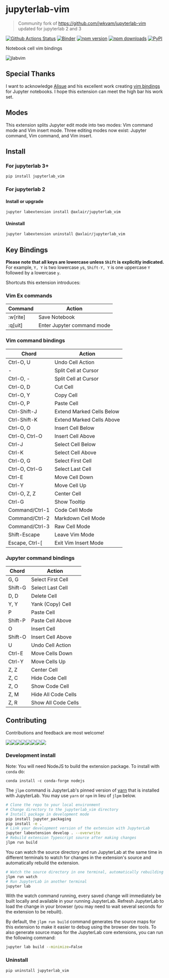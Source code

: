# jupyterlab-vim

> Community fork of <https://github.com/jwkvam/jupyterlab-vim> updated for jupyterlab 2 and 3


[![Github Actions Status](https://github.com/jupyterlab-contrib/jupyterlab-vim/workflows/Build/badge.svg)](https://github.com/jupyterlab-contrib/jupyterlab-vim/actions?query=workflow%3ABuild)
[![Binder](https://mybinder.org/badge_logo.svg)](https://mybinder.org/v2/gh/jupyterlab-contrib/jupyterlab-vim/master?urlpath=lab)
[![npm version](https://img.shields.io/npm/v/@axlair/jupyterlab_vim)](https://www.npmjs.com/package/@axlair/jupyterlab_vim)
[![npm downloads](https://img.shields.io/npm/dw/@axlair/jupyterlab_vim.svg)](https://www.npmjs.com/package/@axlair/jupyterlab_vim)
[![PyPI](https://img.shields.io/pypi/v/jupyterlab-vim)](https://pypi.org/project/jupyterlab-vim)

Notebook cell vim bindings

![jlabvim](https://user-images.githubusercontent.com/86304/38079432-b7596fd8-32f3-11e8-9ebd-4b9e7823f5f9.gif)

## Special Thanks

I want to acknowledge [Alisue](https://github.com/lambdalisue) and his excellent work creating [vim bindings](https://github.com/lambdalisue/jupyter-vim-binding) for Jupyter notebooks.
I hope this extension can meet the high bar his work set.

## Modes

This extension splits Jupyter edit mode into two modes: Vim command mode and Vim insert mode.
Three editing modes now exist: Jupyter command, Vim command, and Vim insert.

## Install
### For jupyterlab 3+

```bash
pip install jupyterlab_vim
```

### For jupyterlab 2
#### Install or upgrade

```bash
jupyter labextension install @axlair/jupyterlab_vim
```

#### Uninstall

```bash
jupyter labextension uninstall @axlair/jupyterlab_vim
```

## Key Bindings

**Please note that all keys are lowercase unless `Shift` is explicitly indicated.**
For example, `Y, Y` is two lowercase `y`s, `Shift-Y, Y` is one uppercase `Y` followed by a lowercase `y`.

Shortcuts this extension introduces:

### Vim Ex commands

| Command  | Action                     |
| -------  | ------                     |
| :w[rite] | Save Notebook              |
| :q[uit]  | Enter Jupyter command mode |

### Vim command bindings

| Chord           | Action                    |
| -----           | -------                   |
| Ctrl-O, U       | Undo Cell Action          |
| -               | Split Cell at Cursor      |
| Ctrl-O, -       | Split Cell at Cursor      |
| Ctrl-O, D       | Cut Cell                  |
| Ctrl-O, Y       | Copy Cell                 |
| Ctrl-O, P       | Paste Cell                |
| Ctrl-Shift-J    | Extend Marked Cells Below |
| Ctrl-Shift-K    | Extend Marked Cells Above |
| Ctrl-O, O       | Insert Cell Below         |
| Ctrl-O, Ctrl-O  | Insert Cell Above         |
| Ctrl-J          | Select Cell Below         |
| Ctrl-K          | Select Cell Above         |
| Ctrl-O, G       | Select First Cell         |
| Ctrl-O, Ctrl-G  | Select Last Cell          |
| Ctrl-E          | Move Cell Down            |
| Ctrl-Y          | Move Cell Up              |
| Ctrl-O, Z, Z    | Center Cell               |
| Ctrl-G          | Show Tooltip              |
| Command/Ctrl-1  | Code Cell Mode            |
| Command/Ctrl-2  | Markdown Cell Mode        |
| Command/Ctrl-3  | Raw Cell Mode             |
| Shift-Escape    | Leave Vim Mode            |
| Escape, Ctrl-\[ | Exit Vim Insert Mode      |

### Jupyter command bindings

| Chord   | Action            |
| -----   | ------            |
| G, G    | Select First Cell |
| Shift-G | Select Last Cell  |
| D, D    | Delete Cell       |
| Y, Y    | Yank (Copy) Cell  |
| P       | Paste Cell        |
| Shift-P | Paste Cell Above  |
| O       | Insert Cell       |
| Shift-O | Insert Cell Above |
| U       | Undo Cell Action  |
| Ctrl-E  | Move Cells Down   |
| Ctrl-Y  | Move Cells Up     |
| Z, Z    | Center Cell       |
| Z, C    | Hide Code Cell |
| Z, O    | Show Code Cell |
| Z, M    | Hide All Code Cells |
| Z, R    | Show All Code Cells  |

## Contributing

Contributions and feedback are most welcome!

[![](https://sourcerer.io/fame/jwkvam/jwkvam/jupyterlab-vim/images/0)](https://sourcerer.io/fame/jwkvam/jwkvam/jupyterlab-vim/links/0)[![](https://sourcerer.io/fame/jwkvam/jwkvam/jupyterlab-vim/images/1)](https://sourcerer.io/fame/jwkvam/jwkvam/jupyterlab-vim/links/1)[![](https://sourcerer.io/fame/jwkvam/jwkvam/jupyterlab-vim/images/2)](https://sourcerer.io/fame/jwkvam/jwkvam/jupyterlab-vim/links/2)[![](https://sourcerer.io/fame/jwkvam/jwkvam/jupyterlab-vim/images/3)](https://sourcerer.io/fame/jwkvam/jwkvam/jupyterlab-vim/links/3)[![](https://sourcerer.io/fame/jwkvam/jwkvam/jupyterlab-vim/images/4)](https://sourcerer.io/fame/jwkvam/jwkvam/jupyterlab-vim/links/4)[![](https://sourcerer.io/fame/jwkvam/jwkvam/jupyterlab-vim/images/5)](https://sourcerer.io/fame/jwkvam/jwkvam/jupyterlab-vim/links/5)[![](https://sourcerer.io/fame/jwkvam/jwkvam/jupyterlab-vim/images/6)](https://sourcerer.io/fame/jwkvam/jwkvam/jupyterlab-vim/links/6)[![](https://sourcerer.io/fame/jwkvam/jwkvam/jupyterlab-vim/images/7)](https://sourcerer.io/fame/jwkvam/jwkvam/jupyterlab-vim/links/7)

### Development install

Note: You will need NodeJS to build the extension package. To install with `conda` do:

```
conda install -c conda-forge nodejs
```

The `jlpm` command is JupyterLab's pinned version of
[yarn](https://yarnpkg.com/) that is installed with JupyterLab. You may use
`yarn` or `npm` in lieu of `jlpm` below.

```bash
# Clone the repo to your local environment
# Change directory to the jupyterlab_vim directory
# Install package in development mode
pip install jupyter_packaging
pip install -e .
# Link your development version of the extension with JupyterLab
jupyter labextension develop . --overwrite
# Rebuild extension Typescript source after making changes
jlpm run build
```

You can watch the source directory and run JupyterLab at the same time in different terminals to watch for changes in the extension's source and automatically rebuild the extension.

```bash
# Watch the source directory in one terminal, automatically rebuilding when needed
jlpm run watch
# Run JupyterLab in another terminal
jupyter lab
```

With the watch command running, every saved change will immediately be built locally and available in your running JupyterLab. Refresh JupyterLab to load the change in your browser (you may need to wait several seconds for the extension to be rebuilt).

By default, the `jlpm run build` command generates the source maps for this extension to make it easier to debug using the browser dev tools. To also generate source maps for the JupyterLab core extensions, you can run the following command:

```bash
jupyter lab build --minimize=False
```

### Uninstall

```bash
pip uninstall jupyterlab_vim
```
